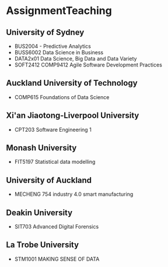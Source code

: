 # AssignmentTeaching

## University of Sydney
- BUS2004 - Predictive Analytics
- BUSS6002 Data Science in Business
- DATA2x01 Data Science, Big Data and Data Variety
- SOFT2412 COMP9412 Agile Software Development Practices

## Auckland University of Technology
- COMP615 Foundations of Data Science

## Xi'an Jiaotong-Liverpool University
- CPT203 Software Engineering 1

## Monash University
- FIT5197 Statistical data modelling

## University of Auckland
- MECHENG 754 industry 4.0 smart manufacturing

## Deakin University
- SIT703 Advanced Digital Forensics

## La Trobe University
- STM1001 MAKING SENSE OF DATA
